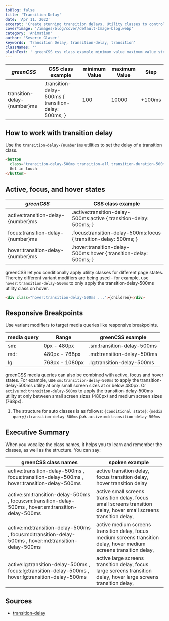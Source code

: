 ```yaml
---
isBlog: false
title: 'Transition Delay'
date: 'Apr 11. 2022'
excerpt: 'Create stunning transition delays. Utility classes to control the transition delay.'
cover*image: '/images/blog/cover/default-Image-blog.webp'
category: 'Animation'
author: 'Severin Glaser'
keywords: 'Transition Delay, transition-delay, transition'
classNames: ''
plainText: ' greenCSS css class example minimum value maximum value step transition-delay number ms transition-delay-500ms transition-delay: 500ms; 100 10000 +100ms How to work with transition delay use the `transition-delay number ms` utilities to set the delay of a transition class  active focus and hover states greenCSS css class example active:transition-delay number ms active :transition-delay-500ms:active transition-delay: 500ms; focus:transition-delay number ms focus :transition-delay-500ms:focus transition-delay: 500ms; hover:transition-delay number ms hover :transition-delay-500ms:hover transition-delay: 500ms; greenCSS let you conditionally apply utility classes for different page states thereby different variant modifiers are being used for example use `hover:transition-delay-500ms` to only apply the transition-delay-500ms utility class on hover  responsive breakpoints use variant modifiers to target media queries like responsive breakpoints media query range greenCSS example sm: 0px 480px sm:transition-delay-500ms md: 480px 768px md:transition-delay-500ms lg: 768px 1080px lg:transition-delay-500ms greenCSS media queries can also be combined with active focus and hover states for example use `sm:transition-delay-500ms` to apply the transition-delay-500ms utility at only small screen sizes at or below 480px or `active:md:transition-delay-500ms` to apply the transition-delay-500ms utility at only between small screen sizes 480px and medium screen sizes 768px 1 the structure for auto classes is as follows: ` conditional state : media query :transition-delay-500ms` p e `active:md:transition-delay-500ms` executive summary when you vocalize the class names it helps you to learn and remember the classes as well as the structure you can say: greenCSS class names spoken example active:transition-delay-500ms focus:transition-delay-500ms hover:transition-delay-500ms active transition delay focus transition delay hover transition delay active:sm:transition-delay-500ms focus:sm:transition-delay-500ms hover:sm:transition-delay-500ms active small screens transition delay focus small screens transition delay hover small screens transition delay active:md:transition-delay-500ms focus:md:transition-delay-500ms hover:md:transition-delay-500ms active medium screens transition delay focus medium screens transition delay hover medium screens transition delay active:lg:transition-delay-500ms focus:lg:transition-delay-500ms hover:lg:transition-delay-500ms active large screens transition delay focus large screens transition delay hover large screens transition delay sources transition-delay https: developer mozilla org en-us docs web css transition-delay '
---
```


| _greenCSS_                  | CSS class example                                    | minimum Value | maximum Value | Step   |
| --------------------------- | ---------------------------------------------------- | ------------- | ------------- | ------ |
| transition-delay-{number}ms | .transition-delay-500ms { transition-delay: 500ms; } | 100           | 10000         | +100ms |

## How to work with transition delay

Use the `transition-delay-{number}ms` utilities to set the delay of a transition class.

```html
<button
  class="transition-delay-500ms transition-all transition-duration-500ms outline-none bg-blue hover:bg-blue-5 active:bg-blue-3 focus:bg-blue-7 py-20px px-40px text-white text-15px font-900 rounded-50px">
  Get in touch
</button>
```

## Active, focus, and hover states

| _greenCSS_                         | CSS class example                                                   |
| ---------------------------------- | ------------------------------------------------------------------- |
| active:transition-delay-{number}ms | .active\:transition-delay-500ms:active { transition-delay: 500ms; } |
| focus:transition-delay-{number}ms  | .focus\:transition-delay-500ms:focus { transition-delay: 500ms; }   |
| hover:transition-delay-{number}ms  | .hover\:transition-delay-500ms:hover { transition-delay: 500ms; }   |

greenCSS let you conditionally apply utility classes for different page states. Thereby different variant modifiers are being used - for example, use `hover:transition-delay-500ms` to only apply the transition-delay-500ms utility class on hover.

```html
<div class="hover:transition-delay-500ms ...">{children}</div>
```

## Responsive Breakpoints

Use variant modifiers to target media queries like responsive breakpoints.

| media query | Range          | greenCSS example           |
| ----------- | -------------- | -------------------------- |
| sm:         | 0px - 480px    | .sm:transition-delay-500ms |
| md:         | 480px - 768px  | .md:transition-delay-500ms |
| lg:         | 768px - 1080px | .lg:transition-delay-500ms |

greenCSS media queries can also be combined with active, focus and hover states. For example, use `sm:transition-delay-500ms` to apply the transition-delay-500ms utility at only small screen sizes at or below 480px. Or `active:md:transition-delay-500ms` to apply the transition-delay-500ms utility at only between small screen sizes (480px) and medium screen sizes (768px).

1. The structure for auto classes is as follows: `{conditional state}:{media query}:transition-delay-500ms` p.e. `active:md:transition-delay-500ms`

## Executive Summary

When you vocalize the class names, it helps you to learn and remember the classes, as well as the structure. You can say:

| greenCSS class names                                                                                 | spoken example                                                                                                        |
| ---------------------------------------------------------------------------------------------------- | --------------------------------------------------------------------------------------------------------------------- |
| active:transition-delay-500ms , focus:transition-delay-500ms , hover:transition-delay-500ms          | active transition delay, focus transition delay, hover transition delay                                               |
| active:sm:transition-delay-500ms , focus:sm:transition-delay-500ms , hover:sm:transition-delay-500ms | active small screens transition delay, focus small screens transition delay, hover small screens transition delay,    |
| active:md:transition-delay-500ms , focus:md:transition-delay-500ms , hover:md:transition-delay-500ms | active medium screens transition delay, focus medium screens transition delay, hover medium screens transition delay, |
| active:lg:transition-delay-500ms , focus:lg:transition-delay-500ms , hover:lg:transition-delay-500ms | active large screens transition delay, focus large screens transition delay, hover large screens transition delay,    |

## Sources

- [transition-delay](https://developer.mozilla.org/en-US/docs/Web/CSS/transition-delay)
